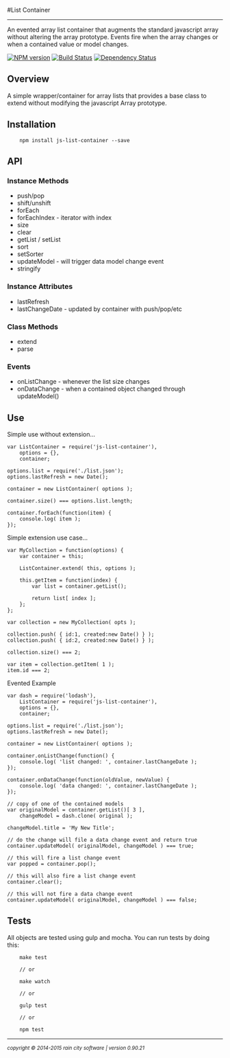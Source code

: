 #List Container
- - - 

An evented array list container that augments the standard javascript array without altering the array prototype. Events fire when the array changes or when a contained value or model changes.

[![NPM version](https://badge.fury.io/js/js-list-container.svg)](http://badge.fury.io/js/js-list-container) [![Build Status](https://travis-ci.org/darrylwest/js-list-container.svg?branch=master)](https://travis-ci.org/darrylwest/js-list-container) [![Dependency Status](https://david-dm.org/darrylwest/js-list-container.svg)](https://david-dm.org/darrylwest/js-list-container)

## Overview

A simple wrapper/container for array lists that provides a base class to extend without modifying the javascript Array prototype.

## Installation

~~~
	npm install js-list-container --save
~~~

## API

### Instance Methods
* push/pop
* shift/unshift
* forEach
* forEachIndex - iterator with index
* size
* clear
* getList / setList
* sort
* setSorter
* updateModel - will trigger data model change event
* stringify

### Instance Attributes

* lastRefresh
* lastChangeDate - updated by container with push/pop/etc

### Class Methods

* extend
* parse

### Events

* onListChange - whenever the list size changes
* onDataChange - when a contained object changed through updateModel()

## Use

Simple use without extension...

~~~
var ListContainer = require('js-list-container'),
	options = {},
	container;
	
options.list = require('./list.json');
options.lastRefresh = new Date();
	
container = new ListContainer( options );
	
container.size() === options.list.length;
	
container.forEach(function(item) {
	console.log( item );
});
~~~

Simple extension use case...

~~~
var MyCollection = function(options) {
	var container = this;
	
	ListContainer.extend( this, options );
	
	this.getItem = function(index) {
		var list = container.getList();
		
		return list[ index ];
	};
};

var collection = new MyCollection( opts );
	
collection.push( { id:1, created:new Date() } );
collection.push( { id:2, created:new Date() } );
	
collection.size() === 2;
	
var item = collection.getItem( 1 );
item.id === 2;	
~~~

Evented Example

~~~
var dash = require('lodash'),
	ListContainer = require('js-list-container'),
	options = {},
	container;
	
options.list = require('./list.json');
options.lastRefresh = new Date();
	
container = new ListContainer( options );

container.onListChange(function() {
    console.log( 'list changed: ', container.lastChangeDate );
});

container.onDataChange(function(oldValue, newValue) {
	console.log( 'data changed: ', container.lastChangeDate );
});

// copy of one of the contained models
var originalModel = container.getList()[ 3 ],
	changeModel = dash.clone( original );

changeModel.title = 'My New Title';

// do the change will file a data change event and return true
container.updateModel( originalModel, changeModel ) === true;

// this will fire a list change event
var popped = container.pop();

// this will also fire a list change event
container.clear();

// this will not fire a data change event
container.updateModel( originalModel, changeModel ) === false;
~~~


## Tests

All objects are tested using gulp and mocha.  You can run tests by doing this:

~~~
	make test

    // or
    
    make watch
    
    // or

    gulp test

    // or

    npm test
~~~

- - -
<p><small><em>copyright © 2014-2015 rain city software | version 0.90.21</em></small></p>
